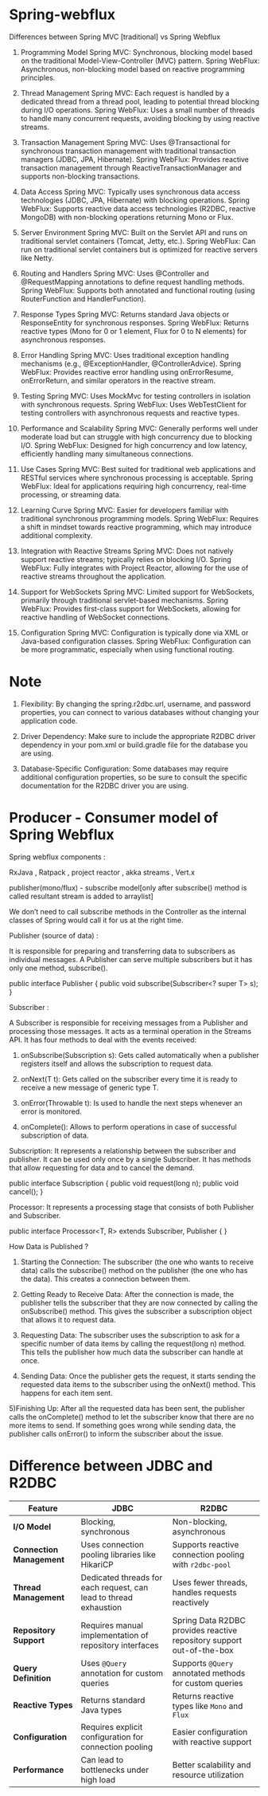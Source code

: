 # Spring-webflux
Differences between Spring MVC [traditional] vs Spring Webflux

1. Programming Model
Spring MVC: Synchronous, blocking model based on the traditional Model-View-Controller (MVC) pattern.
Spring WebFlux: Asynchronous, non-blocking model based on reactive programming principles.

2. Thread Management
Spring MVC: Each request is handled by a dedicated thread from a thread pool, leading to potential thread blocking during I/O operations.
Spring WebFlux: Uses a small number of threads to handle many concurrent requests, avoiding blocking by using reactive streams.

3. Transaction Management
Spring MVC: Uses @Transactional for synchronous transaction management with traditional transaction managers (JDBC, JPA, Hibernate).
Spring WebFlux: Provides reactive transaction management through ReactiveTransactionManager and supports non-blocking transactions.

4. Data Access
Spring MVC: Typically uses synchronous data access technologies (JDBC, JPA, Hibernate) with blocking operations.
Spring WebFlux: Supports reactive data access technologies (R2DBC, reactive MongoDB) with non-blocking operations returning Mono or Flux.

5. Server Environment
Spring MVC: Built on the Servlet API and runs on traditional servlet containers (Tomcat, Jetty, etc.).
Spring WebFlux: Can run on traditional servlet containers but is optimized for reactive servers like Netty.

6. Routing and Handlers
Spring MVC: Uses @Controller and @RequestMapping annotations to define request handling methods.
Spring WebFlux: Supports both annotated and functional routing (using RouterFunction and HandlerFunction).

7. Response Types
Spring MVC: Returns standard Java objects or ResponseEntity for synchronous responses.
Spring WebFlux: Returns reactive types (Mono for 0 or 1 element, Flux for 0 to N elements) for asynchronous responses.

8. Error Handling
Spring MVC: Uses traditional exception handling mechanisms (e.g., @ExceptionHandler, @ControllerAdvice).
Spring WebFlux: Provides reactive error handling using onErrorResume, onErrorReturn, and similar operators in the reactive stream.

9. Testing
Spring MVC: Uses MockMvc for testing controllers in isolation with synchronous requests.
Spring WebFlux: Uses WebTestClient for testing controllers with asynchronous requests and reactive types.

10. Performance and Scalability
Spring MVC: Generally performs well under moderate load but can struggle with high concurrency due to blocking I/O.
Spring WebFlux: Designed for high concurrency and low latency, efficiently handling many simultaneous connections.

11. Use Cases
Spring MVC: Best suited for traditional web applications and RESTful services where synchronous processing is acceptable.
Spring WebFlux: Ideal for applications requiring high concurrency, real-time processing, or streaming data.

12. Learning Curve
Spring MVC: Easier for developers familiar with traditional synchronous programming models.
Spring WebFlux: Requires a shift in mindset towards reactive programming, which may introduce additional complexity.

13. Integration with Reactive Streams
Spring MVC: Does not natively support reactive streams; typically relies on blocking I/O.
Spring WebFlux: Fully integrates with Project Reactor, allowing for the use of reactive streams throughout the application.

14. Support for WebSockets
Spring MVC: Limited support for WebSockets, primarily through traditional servlet-based mechanisms.
Spring WebFlux: Provides first-class support for WebSockets, allowing for reactive handling of WebSocket connections.

15. Configuration
Spring MVC: Configuration is typically done via XML or Java-based configuration classes.
Spring WebFlux: Configuration can be more programmatic, especially when using functional routing.

# Note

1) Flexibility: By changing the spring.r2dbc.url, username, and password properties, you can connect to various databases without changing your application code.

2) Driver Dependency: Make sure to include the appropriate R2DBC driver dependency in your pom.xml or build.gradle file for the database you are using.

3) Database-Specific Configuration: Some databases may require additional configuration properties, so be sure to consult the specific documentation for the R2DBC driver you are using.


# Producer - Consumer model of Spring Webflux

Spring webflux components :

RxJava , Ratpack , project reactor , akka streams , Vert.x

publisher(mono/flux) - subscribe model[only after subscribe() method is called resultant stream is added to arraylist] 

We don’t need to call subscribe methods in the Controller as the internal classes of Spring would call it for us at the right time.

Publisher (source of data) : 

It is responsible for preparing and transferring data to subscribers as individual messages. A Publisher can serve multiple subscribers but it has only one method, subscribe().

public interface Publisher<T> {
    public void subscribe(Subscriber<? super T> s);
}

Subscriber :

A Subscriber is responsible for receiving messages from a Publisher and processing those messages. It acts as a terminal operation in the Streams API. It has four methods to deal with the events received:

1) onSubscribe(Subscription s): Gets called automatically when a publisher registers itself and allows the subscription to request data.

2) onNext(T t): Gets called on the subscriber every time it is ready to receive a new message of generic type T.

3) onError(Throwable t): Is used to handle the next steps whenever an error is monitored.

4) onComplete(): Allows to perform operations in case of successful subscription of data.


Subscription: It represents a relationship between the subscriber and publisher. It can be used only once by a single Subscriber. It has methods that allow requesting for data and to cancel the demand.

public interface Subscription {
    public void request(long n);
    public void cancel();
}

Processor: It represents a processing stage that consists of both Publisher and Subscriber.

public interface Processor<T, R> extends Subscriber<T>, Publisher<R> {
}


How Data is Published ?

1) Starting the Connection: The subscriber (the one who wants to receive data) calls the subscribe() method on the publisher (the one who has the data). This creates a connection between them.

2) Getting Ready to Receive Data: After the connection is made, the publisher tells the subscriber that they are now connected by calling the onSubscribe() method. This gives the subscriber a subscription object that allows it to request data.

3) Requesting Data: The subscriber uses the subscription to ask for a specific number of data items by calling the request(long n) method. This tells the publisher how much data the subscriber can handle at once.

4) Sending Data: Once the publisher gets the request, it starts sending the requested data items to the subscriber using the onNext() method. This happens for each item sent.

5)Finishing Up: After all the requested data has been sent, the publisher calls the onComplete() method to let the subscriber know that there are no more items to send. If something goes wrong while sending data, the publisher calls onError() to inform the subscriber about the issue.



# Difference between JDBC and R2DBC

| Feature                     | JDBC                                   | R2DBC                                   |
|-----------------------------|----------------------------------------|-----------------------------------------|
| **I/O Model**               | Blocking, synchronous                  | Non-blocking, asynchronous              |
| **Connection Management**    | Uses connection pooling libraries like HikariCP | Supports reactive connection pooling with `r2dbc-pool` |
| **Thread Management**        | Dedicated threads for each request, can lead to thread exhaustion | Uses fewer threads, handles requests reactively |
| **Repository Support**       | Requires manual implementation of repository interfaces | Spring Data R2DBC provides reactive repository support out-of-the-box |
| **Query Definition**         | Uses `@Query` annotation for custom queries | Supports `@Query` annotated methods for custom queries |
| **Reactive Types**           | Returns standard Java types            | Returns reactive types like `Mono` and `Flux` |
| **Configuration**            | Requires explicit configuration for connection pooling | Easier configuration with reactive support |
| **Performance**              | Can lead to bottlenecks under high load | Better scalability and resource utilization |

